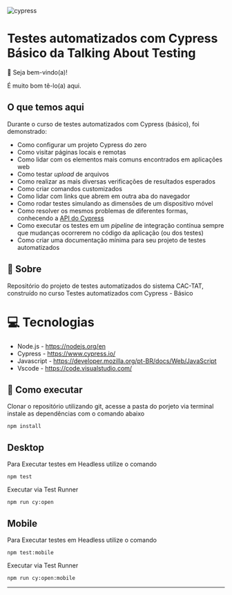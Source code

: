![cypress](https://github.com/user-attachments/assets/9e0a4d87-9d8f-435f-8540-144afe832985)


# Testes automatizados com Cypress Básico da Talking About Testing

👋 Seja bem-vindo(a)!

É muito bom tê-lo(a) aqui. 

## O que temos aqui

Durante o curso de testes automatizados com Cypress (básico), foi demonstrado:

- Como configurar um projeto Cypress do zero
- Como visitar páginas locais e remotas
- Como lidar com os elementos mais comuns encontrados em aplicações web
- Como testar _upload_ de arquivos
- Como realizar as mais diversas verificações de resultados esperados
- Como criar comandos customizados
- Como lidar com links que abrem em outra aba do navegador
- Como rodar testes simulando as dimensões de um dispositivo móvel
- Como resolver os mesmos problemas de diferentes formas, conhecendo a [API do Cypress](https://docs.cypress.io/api/table-of-contents)
- Como executar os testes em um _pipeline_ de integração contínua sempre que mudanças ocorrerem no código da aplicação (ou dos testes)
- Como criar uma documentação mínima para seu projeto de testes automatizados



## 🤘 Sobre

Repositório do projeto de testes automatizados do sistema CAC-TAT, construído no curso Testes automatizados com Cypress - Básico

# 💻 Tecnologias
- Node.js - https://nodejs.org/en
- Cypress - https://www.cypress.io/
- Javascript - https://developer.mozilla.org/pt-BR/docs/Web/JavaScript
- Vscode - https://code.visualstudio.com/


## 🤖 Como executar
Clonar o repositório utilizando git, acesse a pasta do porjeto via terminal instale as dependências com o comando abaixo
```
npm install
```

## Desktop


Para Executar testes em Headless utilize o comando
```
npm test
```

Executar via Test Runner
```
npm run cy:open
```
## Mobile


Para Executar testes em Headless utilize o comando
```
npm test:mobile
```

Executar via Test Runner
```
npm run cy:open:mobile
```

<hr>
